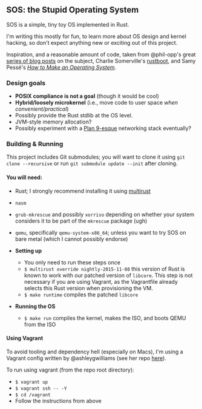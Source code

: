 SOS: the Stupid Operating System
--------------------------------

SOS is a simple, tiny toy OS implemented in Rust.

I'm writing this mostly for fun, to learn more about OS design and kernel hacking, so don't expect anything new or exciting out of this project.

Inspiration, and a reasonable amount of code, taken from @phil-opp's great [series of blog posts](http://os.phil-opp.com) on the subject, Charlie Somerville's [rustboot](https://github.com/charliesome/rustboot), and Samy Pessé's [_How to Make an Operating System_](https://www.gitbook.com/book/samypesse/how-to-create-an-operating-system/details).

### Design goals

 + **POSIX compliance is not a goal** (though it would be cool)
 + **Hybrid/loosely microkernel** (i.e., move code to user space *when convenient/practical*)
 + Possibly provide the Rust stdlib at the OS level.
 + JVM-style memory allocation?
 + Possibly experiment with a [Plan 9-esque](https://en.wikipedia.org/wiki/9P_(protocol)) networking stack eventually?


### Building & Running

This project includes Git submodules; you will want to clone it using `git clone --recursive` or run `git submodule update --init` after cloning.

#### You will need:

+ Rust; I strongly recommend installing it using [multirust](https://github.com/brson/multirust)
+ `nasm`
+ `grub-mkrescue` and possibly `xorriso` depending on whether your system considers it to be part of the `mkrescue` package (ugh)
+ `qemu`, specifically `qemu-system-x86_64`; unless you want to try SOS on bare metal (which I cannot possibly endorse)

+ **Setting up**
    + You only need to run these steps once
    + `$ multirust override nightly-2015-11-08` this version of Rust is known to work with our patched version of `libcore`. This step is not necessary if you are using Vagrant, as the Vagrantfile already selects this Rust version when provisioning the VM.
    + `$ make runtime` compiles the patched `libcore`
+ **Running the OS**
    + `$ make run` compiles the kernel, makes the ISO, and boots QEMU from the ISO

#### Using Vagrant

To avoid tooling and dependency hell (especially on Macs), I'm using a Vagrant config written by @ashleygwilliams (see her repo [here](https://github.com/ashleygwilliams/x86-kernel)).

To run using vagrant (from the repo root directory):

 + `$ vagrant up`
 + `$ vagrant ssh -- -Y`
 + `$ cd /vagrant`
 + Follow the instructions from above
